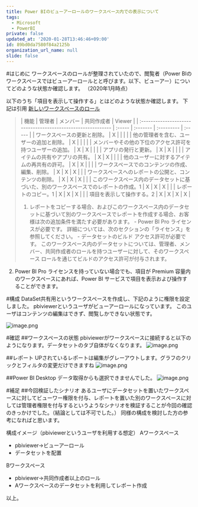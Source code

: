 ```yaml
---
title: Power BIのビューアーロールのワークスペース内での表示について
tags:
  - Microsoft
  - PowerBI
private: false
updated_at: '2020-01-28T13:46:46+09:00'
id: 89bd0da7580f84a2125b
organization_url_name: null
slide: false
---
```

#はじめに
ワークスペースのロールが整理されていたので、閲覧者（Power BIのワークスペースではビューアーロールとと呼びます。以下、ビューアー）についてどのような状態か確認します。
（2020年1月時点）


以下のうち「項目を表示して操作する」とはどのような状態か確認します。
下記は引用
[新しいワークスペースのロール](https://docs.microsoft.com/ja-jp/power-bi/service-new-workspaces#roles-in-the-new-workspaces)

>| 機能                                                         | 管理者 | メンバー | 共同作成者 | Viewer |
| :----------------------------------------------------------- | :----- | :------- | :--------- | :----- |
| ワークスペースの更新と削除。                                 | X      |          |            |        |
| 他の管理者を含む、ユーザーの追加と削除。                     | X      |          |            |        |
| メンバーやその他の下位のアクセス許可を持つユーザーの追加。   | X      | X        |            |        |
| アプリの発行と更新。                                         | X      | X        |            |        |
| アイテムの共有やアプリの共有。                               | X      | X        |            |        |
| 他のユーザーに対するアイテムの再共有の許可。                 | X      | X        |            |        |
| ワークスペースでのコンテンツの作成、編集、削除。             | X      | X        | X          |        |
| ワークスペースへのレポートの公開と、コンテンツの削除。       | X      | X        | X          |        |
| このワークスペース内のデータセットに基づいた、別のワークスペースでのレポートの作成。1 | X      | X        | X          |        |
| レポートのコピー。1                                          | X      | X        | X          |        |
| 項目を表示して操作する。2                                    | X      | X        | X          | X      |
> 1. レポートをコピーする場合、およびこのワークスペース内のデータセットに基づいて別のワークスペースでレポートを作成する場合、お客様は次の追加条件を満たす必要があります。
    - Power BI Pro ライセンスが必要です。 詳細については、次のセクションの「ライセンス」を参照してください。
    - データセットのビルド アクセス許可が必要です。 このワークスペース内のデータセットについては、管理者、メンバー、共同作成者のロールを持つユーザーに対して、そのワークスペース ロールを通じてビルドのアクセス許可が付与されます。
2. Power BI Pro ライセンスを持っていない場合でも、項目が Premium 容量内のワークスペースにあれば、Power BI サービスで項目を表示および操作することができます。



#構成
DataSet共有用というワークスペースを作成し、下記のように権限を設定しました。
pbiviewerというユーザがビューアーロールになっています。
このユーザはコンテンツの編集はできず、閲覧しかできない状態です。

![image.png](https://qiita-image-store.s3.ap-northeast-1.amazonaws.com/0/281819/37f45ef8-8656-7be8-59e8-52d2985ef861.png)

#確認
##ワークスペースの状態
pbiviewerがワークスペースに接続すると以下のようになります。データセットのタブ自体がなくなります。
![image.png](https://qiita-image-store.s3.ap-northeast-1.amazonaws.com/0/281819/ea475c8c-3f1a-9b0d-5060-c5af3ecfe776.png)

##レポート
UPされているレポートは編集がグレーアウトします。グラフのクリックとフィルタの変更だけできますね
![image.png](https://qiita-image-store.s3.ap-northeast-1.amazonaws.com/0/281819/ece28dc3-2b74-a402-b499-268cfd874c99.png)

##Power BI Desktop
データ取得からも選択できませんでした。
![image.png](https://qiita-image-store.s3.ap-northeast-1.amazonaws.com/0/281819/c6dcaeb1-213a-af3b-c828-c9216d1045b7.png)

#補足
##今回検証したシナリオ
あるユーザにデータセットを置いたワークスペースに対してビューワー権限を付与、レポートを置いた別のワークスペースに対しては管理者権限を付与するというようなシナリオを検証することが今回の確認のきっかけでした。（結論としては不可でした。）
同様の構成を検討した方の参考になればと思います。

構成イメージ（pbiviewerというユーザを利用する想定）
Aワークスペース

 - pbiviewer→ビューアーロール
 - データセットを配置


Bワークスペース

 - pbiviewer→共同作成者以上のロール
 - Aワークスペースのデータセットを利用してレポート作成


以上。

